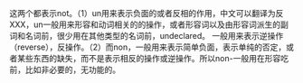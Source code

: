 这两个都表示not。（1）un用来表示负面的或者反相的作用，中文可以翻译为反XXX，un一般用来形容和动词相关的的操作，或者形容词以及由形容词派生的副词和名词前，很少用在其他类型的名词前，undeclared。
一般用来表示逆操作（reverse），反操作。（2）而non，一般用来表示简单负面，表示单纯的否定，或者某些东西的缺失，而不是表示相反的操作或逆操作。所以non-一般用在形容吃前，比如非必要的，无功能的。
